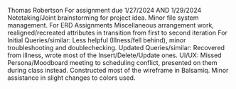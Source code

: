 Thomas Robertson
For assignment due 1/27/2024 AND 1/29/2024
Notetaking/Joint brainstorming for project idea. Minor file system management.
For ERD Assignments
Miscellaneous arrangement work, realigned/recreated attributes in transition from first to second iteration
For Initial Queries/similar:
Less helpful (Illness/fell behind), minor troubleshooting and doublechecking.
Updated Queries/similar:
Recovered from illness, wrote most of the Insert/Delete/Update ones.
UI/UX:
Missed Persona/Moodboard meeting to scheduling conflict, presented on them during class instead.
Constructed most of the wireframe in Balsamiq. Minor assistance in slight changes to colors used.
